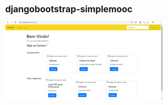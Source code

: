 # djangobootstrap-simplemooc



![alt text](https://github.com/nastari/djangobootstrap-simplemooc/blob/master/simplemooc/media/courses/images/beta-template.png)


